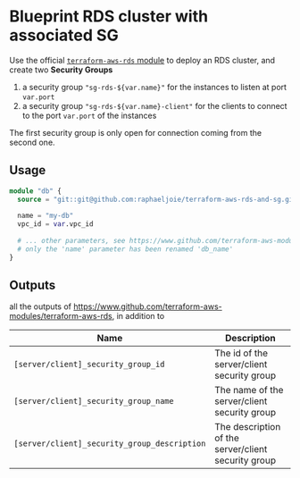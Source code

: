 # Blueprint RDS cluster with associated SG

Use the official [`terraform-aws-rds` module](https://www.github.com/terraform-aws-modules/terraform-aws-rds)
to deploy an RDS cluster, and create two **Security Groups**
1. a security group `"sg-rds-${var.name}"` for the instances to listen at port `var.port`
2. a security group `"sg-rds-${var.name}-client"` for the clients to connect to the port `var.port` of the instances

The first security group is only open for connection coming from the second one.

## Usage
```tf
module "db" {
  source = "git::git@github.com:raphaeljoie/terraform-aws-rds-and-sg.git"
  
  name = "my-db"
  vpc_id = var.vpc_id
  
  # ... other parameters, see https://www.github.com/terraform-aws-modules/terraform-aws-rds
  # only the 'name' parameter has been renamed 'db_name'
}
```

## Outputs
all the outputs of https://www.github.com/terraform-aws-modules/terraform-aws-rds, in addition to

| Name | Description |
|------|-------------|
| `[server/client]_security_group_id` | The id of the server/client security group |
| `[server/client]_security_group_name` | The name of the server/client security group |
| `[server/client]_security_group_description` | The description of the server/client security group |
